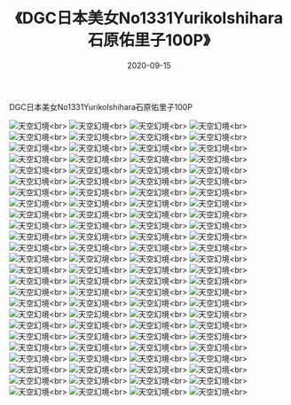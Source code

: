 ﻿---
layout: post
title: 《DGC日本美女No1331YurikoIshihara石原佑里子100P》
date: 2020-09-15
img: http://photo.orgx.cf/性感/2020/DGC日本美女No1331YurikoIshihara石原佑里子100P/000.jpg
tags: [美女,性感,泳衣]
---

DGC日本美女No1331YurikoIshihara石原佑里子100P



![天空幻境](http://photo.orgx.cf/性感/2020/DGC日本美女No1331YurikoIshihara石原佑里子100P/001.jpg''天空幻境'')<br>
![天空幻境](http://photo.orgx.cf/性感/2020/DGC日本美女No1331YurikoIshihara石原佑里子100P/002.jpg''天空幻境'')<br>
![天空幻境](http://photo.orgx.cf/性感/2020/DGC日本美女No1331YurikoIshihara石原佑里子100P/003.jpg''天空幻境'')<br>
![天空幻境](http://photo.orgx.cf/性感/2020/DGC日本美女No1331YurikoIshihara石原佑里子100P/004.jpg''天空幻境'')<br>
![天空幻境](http://photo.orgx.cf/性感/2020/DGC日本美女No1331YurikoIshihara石原佑里子100P/005.jpg''天空幻境'')<br>
![天空幻境](http://photo.orgx.cf/性感/2020/DGC日本美女No1331YurikoIshihara石原佑里子100P/006.jpg''天空幻境'')<br>
![天空幻境](http://photo.orgx.cf/性感/2020/DGC日本美女No1331YurikoIshihara石原佑里子100P/007.jpg''天空幻境'')<br>
![天空幻境](http://photo.orgx.cf/性感/2020/DGC日本美女No1331YurikoIshihara石原佑里子100P/008.jpg''天空幻境'')<br>
![天空幻境](http://photo.orgx.cf/性感/2020/DGC日本美女No1331YurikoIshihara石原佑里子100P/009.jpg''天空幻境'')<br>
![天空幻境](http://photo.orgx.cf/性感/2020/DGC日本美女No1331YurikoIshihara石原佑里子100P/010.jpg''天空幻境'')<br>
![天空幻境](http://photo.orgx.cf/性感/2020/DGC日本美女No1331YurikoIshihara石原佑里子100P/011.jpg''天空幻境'')<br>
![天空幻境](http://photo.orgx.cf/性感/2020/DGC日本美女No1331YurikoIshihara石原佑里子100P/012.jpg''天空幻境'')<br>
![天空幻境](http://photo.orgx.cf/性感/2020/DGC日本美女No1331YurikoIshihara石原佑里子100P/013.jpg''天空幻境'')<br>
![天空幻境](http://photo.orgx.cf/性感/2020/DGC日本美女No1331YurikoIshihara石原佑里子100P/014.jpg''天空幻境'')<br>
![天空幻境](http://photo.orgx.cf/性感/2020/DGC日本美女No1331YurikoIshihara石原佑里子100P/015.jpg''天空幻境'')<br>
![天空幻境](http://photo.orgx.cf/性感/2020/DGC日本美女No1331YurikoIshihara石原佑里子100P/016.jpg''天空幻境'')<br>
![天空幻境](http://photo.orgx.cf/性感/2020/DGC日本美女No1331YurikoIshihara石原佑里子100P/017.jpg''天空幻境'')<br>
![天空幻境](http://photo.orgx.cf/性感/2020/DGC日本美女No1331YurikoIshihara石原佑里子100P/018.jpg''天空幻境'')<br>
![天空幻境](http://photo.orgx.cf/性感/2020/DGC日本美女No1331YurikoIshihara石原佑里子100P/019.jpg''天空幻境'')<br>
![天空幻境](http://photo.orgx.cf/性感/2020/DGC日本美女No1331YurikoIshihara石原佑里子100P/020.jpg''天空幻境'')<br>
![天空幻境](http://photo.orgx.cf/性感/2020/DGC日本美女No1331YurikoIshihara石原佑里子100P/021.jpg''天空幻境'')<br>
![天空幻境](http://photo.orgx.cf/性感/2020/DGC日本美女No1331YurikoIshihara石原佑里子100P/022.jpg''天空幻境'')<br>
![天空幻境](http://photo.orgx.cf/性感/2020/DGC日本美女No1331YurikoIshihara石原佑里子100P/023.jpg''天空幻境'')<br>
![天空幻境](http://photo.orgx.cf/性感/2020/DGC日本美女No1331YurikoIshihara石原佑里子100P/024.jpg''天空幻境'')<br>
![天空幻境](http://photo.orgx.cf/性感/2020/DGC日本美女No1331YurikoIshihara石原佑里子100P/025.jpg''天空幻境'')<br>
![天空幻境](http://photo.orgx.cf/性感/2020/DGC日本美女No1331YurikoIshihara石原佑里子100P/026.jpg''天空幻境'')<br>
![天空幻境](http://photo.orgx.cf/性感/2020/DGC日本美女No1331YurikoIshihara石原佑里子100P/027.jpg''天空幻境'')<br>
![天空幻境](http://photo.orgx.cf/性感/2020/DGC日本美女No1331YurikoIshihara石原佑里子100P/028.jpg''天空幻境'')<br>
![天空幻境](http://photo.orgx.cf/性感/2020/DGC日本美女No1331YurikoIshihara石原佑里子100P/029.jpg''天空幻境'')<br>
![天空幻境](http://photo.orgx.cf/性感/2020/DGC日本美女No1331YurikoIshihara石原佑里子100P/030.jpg''天空幻境'')<br>
![天空幻境](http://photo.orgx.cf/性感/2020/DGC日本美女No1331YurikoIshihara石原佑里子100P/031.jpg''天空幻境'')<br>
![天空幻境](http://photo.orgx.cf/性感/2020/DGC日本美女No1331YurikoIshihara石原佑里子100P/032.jpg''天空幻境'')<br>
![天空幻境](http://photo.orgx.cf/性感/2020/DGC日本美女No1331YurikoIshihara石原佑里子100P/033.jpg''天空幻境'')<br>
![天空幻境](http://photo.orgx.cf/性感/2020/DGC日本美女No1331YurikoIshihara石原佑里子100P/034.jpg''天空幻境'')<br>
![天空幻境](http://photo.orgx.cf/性感/2020/DGC日本美女No1331YurikoIshihara石原佑里子100P/035.jpg''天空幻境'')<br>
![天空幻境](http://photo.orgx.cf/性感/2020/DGC日本美女No1331YurikoIshihara石原佑里子100P/036.jpg''天空幻境'')<br>
![天空幻境](http://photo.orgx.cf/性感/2020/DGC日本美女No1331YurikoIshihara石原佑里子100P/037.jpg''天空幻境'')<br>
![天空幻境](http://photo.orgx.cf/性感/2020/DGC日本美女No1331YurikoIshihara石原佑里子100P/038.jpg''天空幻境'')<br>
![天空幻境](http://photo.orgx.cf/性感/2020/DGC日本美女No1331YurikoIshihara石原佑里子100P/039.jpg''天空幻境'')<br>
![天空幻境](http://photo.orgx.cf/性感/2020/DGC日本美女No1331YurikoIshihara石原佑里子100P/040.jpg''天空幻境'')<br>
![天空幻境](http://photo.orgx.cf/性感/2020/DGC日本美女No1331YurikoIshihara石原佑里子100P/041.jpg''天空幻境'')<br>
![天空幻境](http://photo.orgx.cf/性感/2020/DGC日本美女No1331YurikoIshihara石原佑里子100P/042.jpg''天空幻境'')<br>
![天空幻境](http://photo.orgx.cf/性感/2020/DGC日本美女No1331YurikoIshihara石原佑里子100P/043.jpg''天空幻境'')<br>
![天空幻境](http://photo.orgx.cf/性感/2020/DGC日本美女No1331YurikoIshihara石原佑里子100P/044.jpg''天空幻境'')<br>
![天空幻境](http://photo.orgx.cf/性感/2020/DGC日本美女No1331YurikoIshihara石原佑里子100P/045.jpg''天空幻境'')<br>
![天空幻境](http://photo.orgx.cf/性感/2020/DGC日本美女No1331YurikoIshihara石原佑里子100P/046.jpg''天空幻境'')<br>
![天空幻境](http://photo.orgx.cf/性感/2020/DGC日本美女No1331YurikoIshihara石原佑里子100P/047.jpg''天空幻境'')<br>
![天空幻境](http://photo.orgx.cf/性感/2020/DGC日本美女No1331YurikoIshihara石原佑里子100P/048.jpg''天空幻境'')<br>
![天空幻境](http://photo.orgx.cf/性感/2020/DGC日本美女No1331YurikoIshihara石原佑里子100P/049.jpg''天空幻境'')<br>
![天空幻境](http://photo.orgx.cf/性感/2020/DGC日本美女No1331YurikoIshihara石原佑里子100P/050.jpg''天空幻境'')<br>
![天空幻境](http://photo.orgx.cf/性感/2020/DGC日本美女No1331YurikoIshihara石原佑里子100P/051.jpg''天空幻境'')<br>
![天空幻境](http://photo.orgx.cf/性感/2020/DGC日本美女No1331YurikoIshihara石原佑里子100P/052.jpg''天空幻境'')<br>
![天空幻境](http://photo.orgx.cf/性感/2020/DGC日本美女No1331YurikoIshihara石原佑里子100P/053.jpg''天空幻境'')<br>
![天空幻境](http://photo.orgx.cf/性感/2020/DGC日本美女No1331YurikoIshihara石原佑里子100P/054.jpg''天空幻境'')<br>
![天空幻境](http://photo.orgx.cf/性感/2020/DGC日本美女No1331YurikoIshihara石原佑里子100P/055.jpg''天空幻境'')<br>
![天空幻境](http://photo.orgx.cf/性感/2020/DGC日本美女No1331YurikoIshihara石原佑里子100P/056.jpg''天空幻境'')<br>
![天空幻境](http://photo.orgx.cf/性感/2020/DGC日本美女No1331YurikoIshihara石原佑里子100P/057.jpg''天空幻境'')<br>
![天空幻境](http://photo.orgx.cf/性感/2020/DGC日本美女No1331YurikoIshihara石原佑里子100P/058.jpg''天空幻境'')<br>
![天空幻境](http://photo.orgx.cf/性感/2020/DGC日本美女No1331YurikoIshihara石原佑里子100P/059.jpg''天空幻境'')<br>
![天空幻境](http://photo.orgx.cf/性感/2020/DGC日本美女No1331YurikoIshihara石原佑里子100P/060.jpg''天空幻境'')<br>
![天空幻境](http://photo.orgx.cf/性感/2020/DGC日本美女No1331YurikoIshihara石原佑里子100P/061.jpg''天空幻境'')<br>
![天空幻境](http://photo.orgx.cf/性感/2020/DGC日本美女No1331YurikoIshihara石原佑里子100P/062.jpg''天空幻境'')<br>
![天空幻境](http://photo.orgx.cf/性感/2020/DGC日本美女No1331YurikoIshihara石原佑里子100P/063.jpg''天空幻境'')<br>
![天空幻境](http://photo.orgx.cf/性感/2020/DGC日本美女No1331YurikoIshihara石原佑里子100P/064.jpg''天空幻境'')<br>
![天空幻境](http://photo.orgx.cf/性感/2020/DGC日本美女No1331YurikoIshihara石原佑里子100P/065.jpg''天空幻境'')<br>
![天空幻境](http://photo.orgx.cf/性感/2020/DGC日本美女No1331YurikoIshihara石原佑里子100P/066.jpg''天空幻境'')<br>
![天空幻境](http://photo.orgx.cf/性感/2020/DGC日本美女No1331YurikoIshihara石原佑里子100P/067.jpg''天空幻境'')<br>
![天空幻境](http://photo.orgx.cf/性感/2020/DGC日本美女No1331YurikoIshihara石原佑里子100P/068.jpg''天空幻境'')<br>
![天空幻境](http://photo.orgx.cf/性感/2020/DGC日本美女No1331YurikoIshihara石原佑里子100P/069.jpg''天空幻境'')<br>
![天空幻境](http://photo.orgx.cf/性感/2020/DGC日本美女No1331YurikoIshihara石原佑里子100P/070.jpg''天空幻境'')<br>
![天空幻境](http://photo.orgx.cf/性感/2020/DGC日本美女No1331YurikoIshihara石原佑里子100P/071.jpg''天空幻境'')<br>
![天空幻境](http://photo.orgx.cf/性感/2020/DGC日本美女No1331YurikoIshihara石原佑里子100P/072.jpg''天空幻境'')<br>
![天空幻境](http://photo.orgx.cf/性感/2020/DGC日本美女No1331YurikoIshihara石原佑里子100P/073.jpg''天空幻境'')<br>
![天空幻境](http://photo.orgx.cf/性感/2020/DGC日本美女No1331YurikoIshihara石原佑里子100P/074.jpg''天空幻境'')<br>
![天空幻境](http://photo.orgx.cf/性感/2020/DGC日本美女No1331YurikoIshihara石原佑里子100P/075.jpg''天空幻境'')<br>
![天空幻境](http://photo.orgx.cf/性感/2020/DGC日本美女No1331YurikoIshihara石原佑里子100P/076.jpg''天空幻境'')<br>
![天空幻境](http://photo.orgx.cf/性感/2020/DGC日本美女No1331YurikoIshihara石原佑里子100P/077.jpg''天空幻境'')<br>
![天空幻境](http://photo.orgx.cf/性感/2020/DGC日本美女No1331YurikoIshihara石原佑里子100P/078.jpg''天空幻境'')<br>
![天空幻境](http://photo.orgx.cf/性感/2020/DGC日本美女No1331YurikoIshihara石原佑里子100P/079.jpg''天空幻境'')<br>
![天空幻境](http://photo.orgx.cf/性感/2020/DGC日本美女No1331YurikoIshihara石原佑里子100P/080.jpg''天空幻境'')<br>
![天空幻境](http://photo.orgx.cf/性感/2020/DGC日本美女No1331YurikoIshihara石原佑里子100P/081.jpg''天空幻境'')<br>
![天空幻境](http://photo.orgx.cf/性感/2020/DGC日本美女No1331YurikoIshihara石原佑里子100P/082.jpg''天空幻境'')<br>
![天空幻境](http://photo.orgx.cf/性感/2020/DGC日本美女No1331YurikoIshihara石原佑里子100P/083.jpg''天空幻境'')<br>
![天空幻境](http://photo.orgx.cf/性感/2020/DGC日本美女No1331YurikoIshihara石原佑里子100P/084.jpg''天空幻境'')<br>
![天空幻境](http://photo.orgx.cf/性感/2020/DGC日本美女No1331YurikoIshihara石原佑里子100P/085.jpg''天空幻境'')<br>
![天空幻境](http://photo.orgx.cf/性感/2020/DGC日本美女No1331YurikoIshihara石原佑里子100P/086.jpg''天空幻境'')<br>
![天空幻境](http://photo.orgx.cf/性感/2020/DGC日本美女No1331YurikoIshihara石原佑里子100P/087.jpg''天空幻境'')<br>
![天空幻境](http://photo.orgx.cf/性感/2020/DGC日本美女No1331YurikoIshihara石原佑里子100P/088.jpg''天空幻境'')<br>
![天空幻境](http://photo.orgx.cf/性感/2020/DGC日本美女No1331YurikoIshihara石原佑里子100P/089.jpg''天空幻境'')<br>
![天空幻境](http://photo.orgx.cf/性感/2020/DGC日本美女No1331YurikoIshihara石原佑里子100P/090.jpg''天空幻境'')<br>
![天空幻境](http://photo.orgx.cf/性感/2020/DGC日本美女No1331YurikoIshihara石原佑里子100P/091.jpg''天空幻境'')<br>
![天空幻境](http://photo.orgx.cf/性感/2020/DGC日本美女No1331YurikoIshihara石原佑里子100P/092.jpg''天空幻境'')<br>
![天空幻境](http://photo.orgx.cf/性感/2020/DGC日本美女No1331YurikoIshihara石原佑里子100P/093.jpg''天空幻境'')<br>
![天空幻境](http://photo.orgx.cf/性感/2020/DGC日本美女No1331YurikoIshihara石原佑里子100P/094.jpg''天空幻境'')<br>
![天空幻境](http://photo.orgx.cf/性感/2020/DGC日本美女No1331YurikoIshihara石原佑里子100P/095.jpg''天空幻境'')<br>
![天空幻境](http://photo.orgx.cf/性感/2020/DGC日本美女No1331YurikoIshihara石原佑里子100P/096.jpg''天空幻境'')<br>
![天空幻境](http://photo.orgx.cf/性感/2020/DGC日本美女No1331YurikoIshihara石原佑里子100P/097.jpg''天空幻境'')<br>
![天空幻境](http://photo.orgx.cf/性感/2020/DGC日本美女No1331YurikoIshihara石原佑里子100P/098.jpg''天空幻境'')<br>
![天空幻境](http://photo.orgx.cf/性感/2020/DGC日本美女No1331YurikoIshihara石原佑里子100P/099.jpg''天空幻境'')<br>
![天空幻境](http://photo.orgx.cf/性感/2020/DGC日本美女No1331YurikoIshihara石原佑里子100P/100.jpg''天空幻境'')<br>